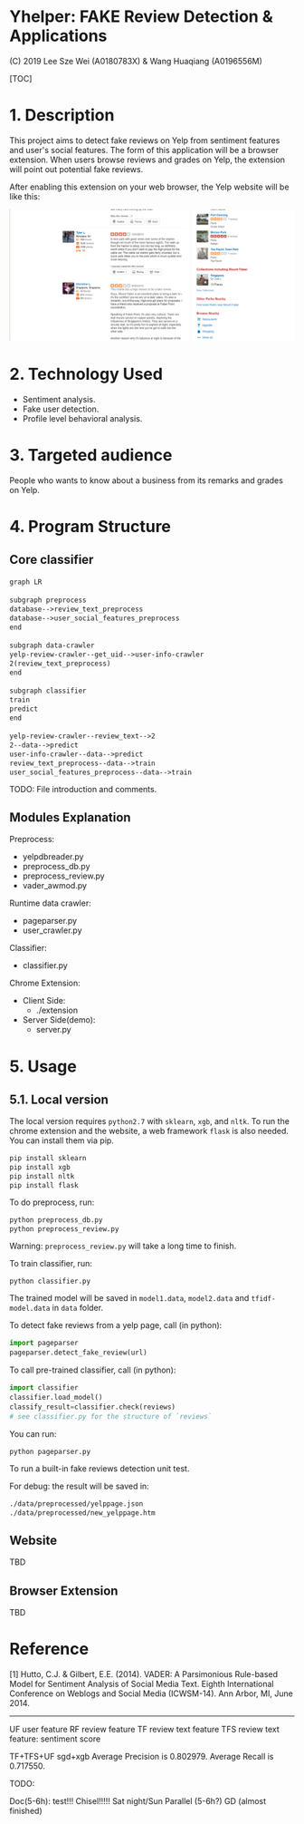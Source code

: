 Yhelper: FAKE Review Detection & Applications
=======================

(C) 2019 Lee Sze Wei (A0180783X) & Wang Huaqiang (A0196556M)

[TOC]

# 1. Description

This project aims to detect fake reviews on Yelp from sentiment features and user's social features. The form of this application will be a browser extension. When users browse reviews and grades on Yelp, the extension will point out potential fake reviews.

After enabling this extension on your web browser, the Yelp website will be like this:

![yhelper](./assets/yhelper.png)

# 2. Technology Used

* Sentiment analysis. 
* Fake user detection. 
* Profile level behavioral analysis.

# 3. Targeted audience

People who wants to know about a business from its remarks and grades on Yelp.

# 4. Program Structure

## Core classifier

```mermaid
graph LR

subgraph preprocess
database-->review_text_preprocess
database-->user_social_features_preprocess
end

subgraph data-crawler
yelp-review-crawler--get_uid-->user-info-crawler
2(review_text_preprocess)
end

subgraph classifier
train
predict
end

yelp-review-crawler--review_text-->2
2--data-->predict
user-info-crawler--data-->predict
review_text_preprocess--data-->train
user_social_features_preprocess--data-->train
```

TODO: File introduction and comments.

## Modules Explanation

Preprocess:

* yelpdbreader.py 
* preprocess_db.py
* preprocess_review.py
* vader_awmod.py

Runtime data crawler:

* pageparser.py
* user_crawler.py

Classifier:

* classifier.py

Chrome Extension:
* Client Side:
    * ./extension
* Server Side(demo):
    * server.py
<!-- * get_additional_data.py -->

# 5. Usage

## 5.1. Local version

The local version requires `python2.7` with `sklearn`, `xgb`, and `nltk`. To run the chrome extension and the website, a web framework `flask` is also needed. You can install them via pip.

```
pip install sklearn
pip install xgb
pip install nltk
pip install flask
```

To do preprocess, run:
```
python preprocess_db.py
python preprocess_review.py
```

Warning: `preprocess_review.py` will take a long time to finish.

To train classifier, run:
```
python classifier.py
```

The trained model will be saved in `model1.data`, `model2.data` and `tfidf-model.data` in `data` folder.

To detect fake reviews from a yelp page, call (in python):
```py
import pageparser
pageparser.detect_fake_review(url)
```

To call pre-trained classifier, call (in python):
```py
import classifier
classifier.load_model()
classify_result=classifier.check(reviews)
# see classifier.py for the structure of `reviews`
```

You can run:
```
python pageparser.py
```

To run a built-in fake reviews detection unit test. 

For debug: the result will be saved in:
```
./data/preprocessed/yelppage.json
./data/preprocessed/new_yelppage.htm
```

## Website

TBD

## Browser Extension

TBD

# Reference

[1] Hutto, C.J. & Gilbert, E.E. (2014). VADER: A Parsimonious Rule-based Model for Sentiment Analysis of Social Media Text. Eighth International Conference on Weblogs and Social Media (ICWSM-14). Ann Arbor, MI, June 2014.

---

<!-- # Raw Data -->

UF user feature 
RF review feature
TF review text feature 
TFS review text feature: sentiment score 

TF+TFS+UF sgd+xgb
Average Precision is 0.802979.
Average Recall is 0.717550.


<!-- --- -->

TODO:

Doc(5-6h): test!!!
Chisel!!!!! Sat night/Sun 
Parallel (5-6h?)
GD (almost finished)


<!-- * More Features
* Enhance Classifier
* JS: Alter webpage
* Server: Deal with http get
* Extension: use JS -->


<!-- Include userid
Mainly NLP?

get all the remarks together

Can not introduce other info.

train a basic model

Try to introduce more info: get data from yelp

A plugin?

https://www.cs.uic.edu/~liub/FBS/fake-reviews.html

Building a Sentiment Summarizer
for Local Service Reviews

https://ryanmcd.github.io/papers/local_service_summ.pdf


## 5.2. Features we can get

### 5.2.1. From Profile

* Photo
* Friends
* Reviews
* Photos
* Yelp Elite
* Location
* Rating Distribution
* Review Votes
    * Useful 455
    * Funny 161
    * Cool 313
* Stats
    * Tips 207
    * Review Updates 5
    * Events Submitted 20
    * Firsts 172
    * Followers 2
    * Lists 11
* Yelping Since
* Things I Love (Need NLP)
* My Blog Or Website

TBD: extract feature using a script.

### 5.2.2. User relationship: Graph model

Hard to do...

### 5.2.3. From the reviews

LIWC

## 5.3. Ideas from the paper

What Yelp Fake Review Filter Might Be Doing? -->